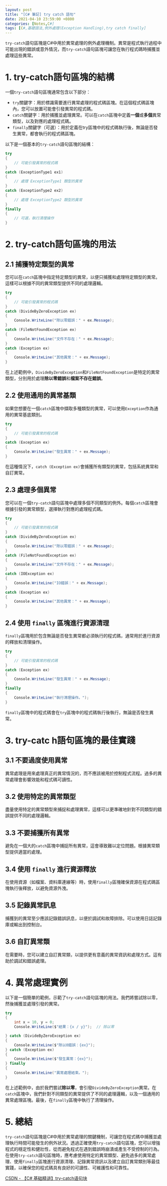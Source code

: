 ```yaml
---
layout: post
title: "[C# 筆記] try catch 語句"
date: 2021-04-10 23:59:00 +0800
categories: [Notes,C#]
tags: [C#,基礎語法,例外處理(Exception Handling),try catch finally]
---
```



`try-catch`語句區塊是C#中用於異常處理的例外處理機制。異常是程式執行過程中可能出現的錯誤或意外情況，而`try-catch`語句區塊可讓您在執行程式碼時捕獲並處理這些異常。

# 1. try-catch語句區塊的結構

一個`try-catch`語句區塊通常包含以下部分：       

- `try`關鍵字：用於標識需要進行異常處理的程式碼區塊。在這個程式碼區塊內，您可以放置​​可能會引發異常的程式碼。   
- `catch`關鍵字：用於捕獲並處理異常。可以在`catch`區塊中定義**一個**或**多個**異常類型，以及對應的處理程式碼。  
- `finally`關鍵字（可選）：用於定義在try區塊中的程式碼執行後，無論是否發生異常，都會執行的程式碼區塊。  

以下是一個基本的`try-catch`語句區塊的結構：

```c#
try
{
    // 可能引發異常的程式碼
}
catch (ExceptionType1 ex1)
{
    // 處理 ExceptionType1 類型的異常
}
catch (ExceptionType2 ex2)
{
    // 處理 ExceptionType2 類型的異常
}
finally
{
    // 可選，執行清理操作
}
```


# 2. try-catch語句區塊的用法
## 2.1 捕獲特定類型的異常

您可以在`catch`區塊中指定特定類型的異常，以便只捕獲和處理特定類型的異常。這樣可以根據不同的異常類型提供不同的處理邏輯。

```c#
try
{
    // 可能引發異常的程式碼
}
catch (DivideByZeroException ex)
{
    Console.WriteLine("除以零錯誤：" + ex.Message);
}
catch (FileNotFoundException ex)
{
    Console.WriteLine("文件不存在：" + ex.Message);
}
catch (Exception ex)
{
    Console.WriteLine("其他異常：" + ex.Message);
}
```

在上述範例中，`DivideByZeroException`和`FileNotFoundException`是特定的異常類型，分別用於處理**除以零錯誤**和**檔案不存在錯誤**。

## 2.2 使用通用的異常基類

如果您想要在一個`catch`區塊中擷取多種類型的異常，可以使用`Exception`作為通用的異常基底類別。

```c#
try
{
    // 可能引發異常的程式碼
}
catch (Exception ex)
{
    Console.WriteLine("發生異常：" + ex.Message);
}
```

在這種情況下，`catch (Exception ex)`會捕獲所有類型的異常，包括系統異常和自訂異常。

## 2.3 處理多個異常

您可以在一個`try-catch`語句區塊中處理多個不同類型的例外。每個`catch`區塊會根據引發的異常類型，選擇執行對應的處理程式碼。

```c#
try
{
    // 可能引發異常的程式碼
}
catch (DivideByZeroException ex)
{
    Console.WriteLine("除以零錯誤：" + ex.Message);
}
catch (FileNotFoundException ex)
{
    Console.WriteLine("文件不存在：" + ex.Message);
}
catch (IOException ex)
{
    Console.WriteLine("IO錯誤：" + ex.Message);
}
catch (Exception ex)
{
    Console.WriteLine("其他異常：" + ex.Message);
}
```

## 2.4 使用 `finally` 區塊進行資源清理

`finally`區塊用於包含無論是否發生異常都必須執行的程式碼，通常用於進行資源的釋放和清理操作。

```c#
try
{
    // 可能引發異常的程式碼
}
catch (Exception ex)
{
    Console.WriteLine("發生異常：" + ex.Message);
}
finally
{
    Console.WriteLine("執行清理操作。");
}
```

`finally`區塊中的程式碼會在`try`區塊中的程式碼執行後執行，無論是否發生異常。

# 3. try-catc h語句區塊的最佳實踐
## 3.1 不要過度使用異常

異常處理是用來處理真正的異常情況的，而不應該被用於控制程式流程。過多的異常處理會影響效能和程式碼可讀性。

## 3.2 使用特定的異常類型

盡量使用特定的異常類型來捕捉和處理異常，這樣可以更準確地針對不同類型的錯誤提供不同的處理邏輯。

## 3.3 不要捕獲所有異常

避免在一個大的`catch`區塊中捕捉所有異常，這會導致難以定位問題。根據異常類型提供適當的處理。

## 3.4 使用 `finally` 進行資源釋放

在使用資源（如檔案、資料庫連線等）時，使用`finally`區塊確保資源在程式碼區塊執行後釋放，以避免資源外洩。

## 3.5 記錄異常訊息

捕獲到的異常至少應該記錄錯誤訊息，以便於調試和故障排除。可以使用日誌記錄庫或輸出到控制台。

## 3.6 自訂異常類

在需要時，您可以建立自訂異常類，以提供更有意義的異常資訊和處理方式。這有助於調試和錯誤處理。

# 4. 異常處理實例

以下是一個簡單的範例，示範了`try-catch`語句區塊的用法。我們將嘗試除以零，然後捕獲並處理引發的異常。

```c#
try
{
    int x = 10, y = 0;
    Console.WriteLine($"結果：{x / y}");  // 除以零

} catch (DivideByZeroException ex)
{
    Console.WriteLine($"除以0錯誤：{ex}");
} catch (Exception ex)
{
    Console.WriteLine($"發生異常：{ex}");
} finally
{
    Console.WriteLine("異常處理結束。");
}
```

在上述範例中，由於我們嘗試**除以零**，會引發`DivideByZeroException`異常。在`catch`區塊中，我們針對不同類型的異常提供了不同的處理邏輯，以及一個通用的異常處理區塊。最後，在`finally`區塊中執行了清理操作。

# 5. 總結

`try-catch`語句區塊是C#中用於異常處理的關鍵機制，可讓您在程式碼中捕獲並處理執行時間可能發生的例外狀況。透過正確使用`try-catch`語句區塊，您可以增強程式的穩定性和健壯性，從而避免程式在遇到錯誤時崩潰或產生不受控制的行為。在使用`try-catch`語句區塊時，應考慮使用特定的異常類型、避免過多的異常處理、使用`finally`區塊進行資源清理、記錄異常資訊以及建立自訂異常類別等最佳實踐，以確保您的程式碼具有良好的可讀性、可維護性和可靠性。


[CSDN - 【C# 基础精讲】try-catch语句块](https://blog.csdn.net/qq_21484461/article/details/132316349)